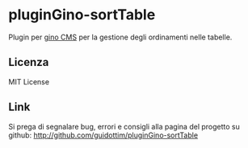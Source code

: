 pluginGino-sortTable
================

Plugin per [gino CMS](https://github.com/otto-torino/gino) per la gestione degli ordinamenti nelle tabelle.   

Licenza
-------

MIT License

Link
-----------------

Si prega di segnalare bug, errori e consigli alla pagina del progetto su github: http://github.com/guidottim/pluginGino-sortTable